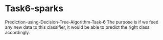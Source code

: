 # Task6-sparks
Prediction-using-Decision-Tree-Algorithm-Task-6 The purpose is if we feed any new data to this classifier, it would be able to predict the right class accordingly.
